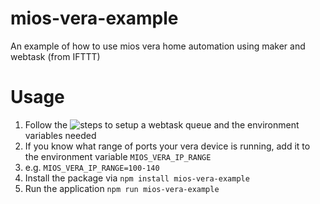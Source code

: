 # mios-vera-example
An example of how to use mios vera home automation using maker and webtask (from IFTTT)

# Usage
1. Follow the ![steps to setup a webtask queue](https://github.com/rguerra712/webtask-queue/) and the environment variables needed
1. If you know what range of ports your vera device is running, add it to the environment variable `MIOS_VERA_IP_RANGE`
  1. e.g. `MIOS_VERA_IP_RANGE=100-140`
1. Install the package via `npm install mios-vera-example`
1. Run the application `npm run mios-vera-example`
